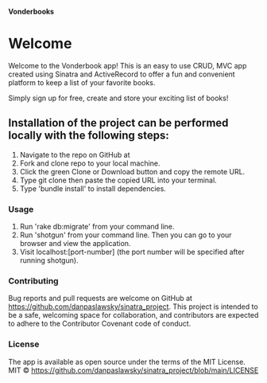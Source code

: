 **Vonderbooks**

# Welcome 
Welcome to the Vonderbook app! This is an easy to use CRUD, MVC app created using Sinatra and ActiveRecord to offer a fun and convenient platform to keep a list of your favorite books. 

Simply sign up for free, create and store your exciting list of books!

## Installation of the project can be performed locally with the following steps:
1. Navigate to the repo on GitHub at 
2. Fork and clone repo to your local machine.
3. Click the green Clone or Download button and copy the remote URL.
4. Type git clone then paste the copied URL into your terminal.
5. Type 'bundle install' to install dependencies. 

### Usage
1. Run 'rake db:migrate' from your command line.
2. Run 'shotgun' from your command line. Then you can go to your browser and view the application.
3. Visit localhost:[port-number] (the port number will be specified after running shotgun).

### Contributing 
Bug reports and pull requests are welcome on GitHub at https://github.com/danpaslawsky/sinatra_project. This project is intended to be a safe, welcoming space for collaboration, and contributors are expected to adhere to the Contributor Covenant code of conduct.

### License
The app is available as open source under the terms of the MIT License. MIT © https://github.com/danpaslawsky/sinatra_project/blob/main/LICENSE


